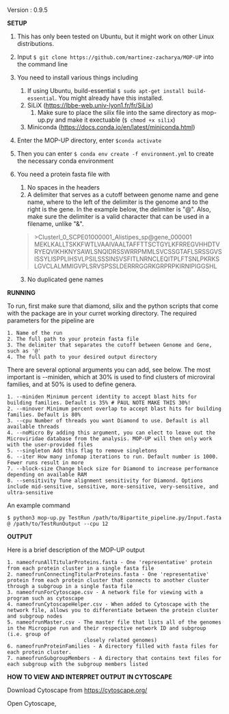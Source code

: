 Version : 0.9.5


**SETUP**

1. This has only been tested on Ubuntu, but it might work on other Linux distributions.

2. Input ```$ git clone https://github.com/martinez-zacharya/MOP-UP``` into the command line

3. You need to install various things including

  	1. If using Ubuntu, build-essential ```$ sudo apt-get install build-essential```. You might already have this installed.
  	2. SiLiX (https://lbbe-web.univ-lyon1.fr/fr/SiLix)
		1. Make sure to place the silix file into the same directory as mop-up.py and make it exectuable (```$ chmod +x silix```)
	3. Miniconda (https://docs.conda.io/en/latest/miniconda.html)
4. Enter the MOP-UP directory, enter ```$conda activate```
5. Then you can enter ```$ conda env create -f environment.yml``` to create the necessary conda environment


6. You need a protein fasta file with 
	1. No spaces in the headers
	2. A delimiter that serves as a cutoff between genome name and gene name, where to the left of the delimiter is the genome and to the right is the gene. In the example below, the delimiter is "@". Also, make sure the delimiter is a valid character that can be used in a filename, unlike "&".

	> \>ClusterI_0_SCPE01000001_Alistipes_sp@gene_000001
	> MEKLKALLTSKKFWTLVAAIVAALTAFFTTSCTGYLKFRREGVHHDTVRYEQVIKHKNYSAWLSNQIDRSSWRRPMMLSVCSSGTAFLSRSSGVSISSYLISPPLIHSVLPSILSSSINSVSFITLNRNCLEQITPLFTSNLPKRKSLGVCLALMMIGVPLSRVSPSSLDERRRGGRKGRPRPKIRNIPIGGSHL
	
	3. No duplicated gene names



**RUNNING**

To run, first make sure that diamond, silix and the python scripts that come with the package are in your curret working directory. The required parameters for the pipeline are

	1. Name of the run
	2. The full path to your protein fasta file
	3. The delimiter that separates the cutoff between Genome and Gene, such as '@'
	4. The full path to your desired output directory
	
There are several optional arguments you can add, see below. The most important is --miniden, which at 30% is used to find clusters of microviral families, and at 50% is used to define genera.

	1. --miniden Minimum percent identity to accept blast hits for building families. Default is 35% # PAUL NOTE MAKE THIS 30%!
	2. --minover Minimum percent overlap to accept blast hits for building families. Default is 80%
	3. --cpu Number of threads you want Diamond to use. Default is all available threads
	4. --noMicro By adding this argument, you can elect to leave out the Microviridae database from the analysis. MOP-UP will then only work with the user-provided files
	5. --singleton Add this flag to remove singletons
	6. --iter How many infomap iterations to run. Default number is 1000. Fewer runs result in more 
	7. --block-size Change block size for Diamond to increase performance depending on available RAM
	8. --sensitivity Tune alignment sensitivity for Diamond. Options include mid-sensitive, sensitive, more-sensitive, very-sensitive, and ultra-sensitive

An example command

```$ python3 mop-up.py TestRun /path/to/Bipartite_pipeline.py/Input.fasta @ /path/to/TestRunOutput --cpu 12```

**OUTPUT**

Here is a brief description of the MOP-UP output

	1. nameofrunAllTitularProteins.fasta - One 'representative' protein from each protein cluster in a single fasta file
	2. nameofrunConnectingTitularProteins.fasta - One 'representative' protein from each protein cluster that connects to another cluster through a subgroup in a single fasta file
	3. nameofrunForCytoscape.csv - A network file for viewing with a program such as cytoscape
	4. nameofrunCytoscapeHelper.csv - When added to Cytoscape with the network file, allows you to differentiate between the protein cluster and subgroup nodes
	5. nameofrunMaster.csv - The master file that lists all of the genomes in the Micropipe run and their respective network ID and subgroup (i.e. group of   
	                         closely related genomes)
	6. nameofrunProteinFamilies - A directory filled with fasta files for each protein cluster. 
	7. nameofrunSubgroupMembers - A directory that contains text files for each subgroup with the subgroup members listed

**HOW TO VIEW AND INTERPRET OUTPUT IN CYTOSCAPE**

Download Cytoscape from https://cytoscape.org/

Open Cytoscape, 
